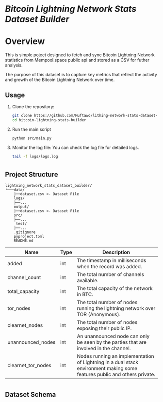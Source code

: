 # *Bitcoin Lightning Network Stats Dataset Builder*



# Overview
This is simple poject designed to fetch and sync Bitcoin Lightning Network statistics from Mempool.space public api and stored as a CSV for futher analysis. 

The purpose of this dataset is to capture key metrics that reflect the activity and growth of the Bitcoin Lightning Network over time.

## Usage

1. Clone the repository:

   ```bash
   git clone https://github.com/Muftawo/lithing-network-stats-dataset-builder.git
   cd bitcoin-lightning-stats-builder
   ```

2. Run the main script
   ```bash
   python src/main.py
   ```
3. Monitor the log file:
   You can check the log file for detailed logs.

   ```sh
   tail -f logs/logs.log
   ```


#

## Project Structure

```
lightning_network_stats_dataset_builder/
└───data/
    ├──dataset.csv <- Dataset File
    logs/
    ├──...
    output/
    ├──dataset.csv <- Dataset File
    src/
    ├──...
     test/
    ├──...
    .gitignore
    pyproject.toml
    README.md
```
| Name | Type | Description
| ---- | ---- | -----------
| added | int | The timestamp in milliseconds when the record was added.
| channel_count | int | The total number of channels available.
| total_capacity | int | The total capacity of the network in BTC.
| tor_nodes | int | The total number of nodes running the lightning network over TOR (Anonymous).
| clearnet_nodes | int | The total number of nodes exposing their public IP.
| unannounced_nodes | int | An unannounced node can only be seen by the parties that are involved in the channel.
| clearnet_tor_nodes | int | Nodes running an implementation of Lightning in a dual stack environment making some features public and others private.


#
## Dataset Schema